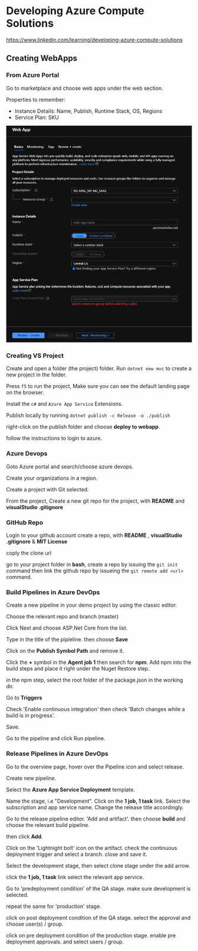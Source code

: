 # Developing Azure Compute Solutions
https://www.linkedin.com/learning/developing-azure-compute-solutions

## Creating WebApps

### From Azure Portal

Go to marketplace and choose web apps under the web section.

Properties to remember:
* Instance Details: Name, Publish, Runtime Stack, OS, Regions
* Service Plan: SKU

![alt text](./screens/0201AzureWebApp.png)


### Creating VS Project

Create and open a folder (the project) folder.
Run `dotnet new mvc` to create a new project in the folder.

Press `f5` to run the project, Make sure you can see the default landing page on the browser.

Install the `c#` and `Azure App Service` Extensions.

Publish locally by running `dotnet publish -c Release -o ./publish`

right-click on the publish folder and choose **deploy to webapp**.

follow the instructions to login to azure.

### Azure Devops

Goto Azure portal and search/choose azure devops.

Create your organizations in a region.

Create a project with Git selected.

From the project, Create a new git repo for the project, with **README** and **visualStudio .gitignore**

### GitHub Repo

Login to your github account create a repo,
 with **README** , **visualStudio .gitignore** & **MIT License**

 coply the clone url

 go to your project folder in **bash**, create a repo by issuing the `git init` command then link the github repo by issueing the `git remote add <url>` command.

### Build Pipelines in Azure DevOps

Create a new pipeline in your demo project by using the classic editor.

Choose the relevant repo and branch (master)

Click Next and choose ASP.Net Core from the list.

Type in the title of the pipleline. then choose **Save**

Click on the **Publish Symbol Path** and remove it.

Click the **+** symbol in the **Agent job 1** then search for **npm**.
Add npm into the build steps and place it right under the Nuget Restore step.

in the npm step, select the root folder of the package.json in the working dir.

Go to **Triggers**

Check 'Enable continuous integration' then check 'Batch changes while a build is in progress'.

Save.

Go to the pipeline and click Run pipeline.


### Release Pipelines in Azure DevOps

Go to the overview page, hover over the Pipeline icon and select release.

Create new pipeline.

Select the **Azure App Service Deployment** template.

Name the stage, i.e "Development". Click on the **1 job, 1 task** link.
Select the subscription and app service name.
Change the release title accordingly.

Go to the release pipeline editor. 'Add and artifact'.
then choose **build** and choose the relevant build pipeline.

then click **Add**.

Click on the 'Lightnight bolt' icon on the artifact.
check the continuous deployment trigger and select a branch. close and save it.

Select the development stage, then select clone stage under the add arrow.

click the **1 job, 1 task** link
select the relevant app service.

Go to 'predeployment condition' of the QA stage.
make sure development is selected.

repeat the same for 'production' stage.

click on post deployment condition of the QA stage. select the approval and choose user(s) / group.

click on pre deployment condition of the production stage.
enable pre deployment approvals. and select users / group.

